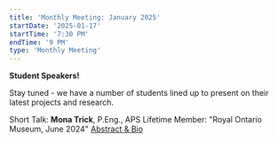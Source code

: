 ```yaml
---
title: 'Monthly Meeting: January 2025'
startDate: '2025-01-17'
startTime: '7:30 PM'
endTime: '9 PM'
type: 'Monthly Meeting'
---
```


**Student Speakers!**

Stay tuned - we have a number of students lined up to present on their latest projects and research.

Short Talk: **Mona Trick**, P.Eng., APS Lifetime Member: "Royal Ontario Museum, June 2024" [Abstract & Bio](/presentationAbstracts/2024/ROMTalkAbstractAndBio.pdf)
